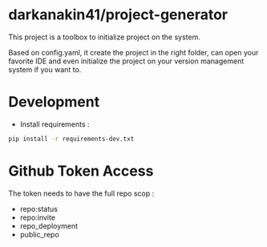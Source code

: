 darkanakin41/project-generator
===

This project is a toolbox to initialize project on the system. 

Based on config.yaml, it create the project in the right folder, can open your favorite IDE 
and even initialize the project on your version management system if you want to.

# Development
* Install requirements : 
```bash
pip install -r requirements-dev.txt
```

# Github Token Access
The token needs to have the full repo scop :
* repo:status
* repo:invite
* repo_deployment
* public_repo


